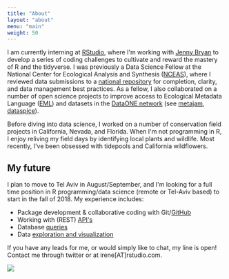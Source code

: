 ```yaml
---
title: "About"
layout: "about"
menu: "main"
weight: 50
---
```


I am currently interning at [RStudio](https://www.rstudio.com/), where I'm working with [Jenny Bryan](https://twitter.com/JennyBryan) to develop a series of coding challenges to cultivate and reward the mastery of R and the tidyverse. I was previously a Data Science Fellow at the National Center for Ecological Analysis and Synthesis ([NCEAS](https://www.nceas.ucsb.edu/)), where I reviewed data submissions to a [national repository](https://arcticdata.io) for completion, clarity, and data management best practices. As a fellow, I also collaborated on a number of open science projects to improve access to Ecological Metadata Language ([EML](https://knb.ecoinformatics.org/#external//emlparser/docs/eml-2.1.1/index.html)) and datasets in the [DataONE network](https://search.dataone.org/index.html#data) (see [metajam](https://github.com/nceas/metajam),  [dataspice](https://github.com/ropenscilabs/dataspice)).

Before diving into data science, I worked on a number of conservation field projects in California, Nevada, and Florida. When I'm not programming in R, I enjoy reliving my field days by identifying local plants and wildlife. Most recently, I've been obsessed with tidepools and California wildflowers. 

## My future

I plan to move to Tel Aviv in August/September, and I'm looking for a full time position in R programming/data science (remote or Tel-Aviv based) to start in the fall of 2018. My experience includes:

- Package development & collaborative coding with Git/[GitHub](https://github.com/isteves)
- Working with (REST) [API's](https://github.com/nceas/rt)
- Database [queries](https://nceas.github.io/datateam-training/reference/solr-queries.html)
- Data [exploration and visualization](https://isteves.github.io/watsoncamp/)

If you have any leads for me, or would simply like to chat, my line is open! Contact me through twitter or at irene[AT]rstudio.com.

![](/wild.jpg)